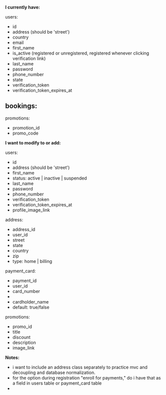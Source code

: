 **I currently have:**

users:
- id
- address (should be 'street')
- country
- email
- first_name
- is_active (registered or unregistered, registered whenever clicking verification link)
- last_name
- password
- phone_number
- state
- verification_token
- verification_token_expires_at

bookings:
- 

promotions:
- promotion_id
- promo_code

**I want to modify to or add:**

users:
- id
- address (should be 'street')
- first_name
- status: active | inactive | suspended
- last_name
- password
- phone_number
- verification_token
- verification_token_expires_at
- profile_image_link

address:
- address_id
- user_id
- street
- state
- country
- zip
- type: home | billing

payment_card:
- payment_id
- user_id
- card_number
- 
- cardholder_name
- default: true/false

promotions:
- promo_id
- title
- discount
- description
- image_link

**Notes:**
- i want to include an address class separately to practice mvc and decoupling and database normalization.
- for the option during registration "enroll for payments," do i have that as a field in users table or payment_card table
- 